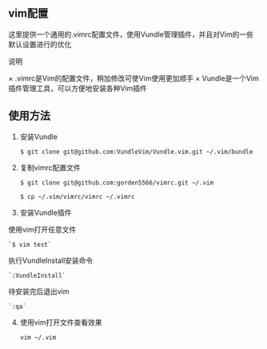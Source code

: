 ## vim配置

这里提供一个通用的.vimrc配置文件，使用Vundle管理插件，并且对Vim的一些默认设置进行的优化

说明
	
× .vimrc是Vim的配置文件，稍加修改可使Vim使用更加顺手
× Vundle是一个Vim插件管理工具，可以方便地安装各种Vim插件


## 使用方法

1. 安装Vundle

	`$ git clone git@github.com:VundleVim/Vundle.vim.git ~/.vim/bundle`

2. 复制vimrc配置文件

	`$ git clone git@github.com:gorden5566/vimrc.git ~/.vim`

	`$ cp ~/.vim/vimrc/vimrc ~/.vimrc`

3. 安装Vundle插件

使用vim打开任意文件

	`$ vim test`

执行VundleInstall安装命令

	`:VundleInstall`

待安装完后退出vim

	`:qa`

4. 使用vim打开文件查看效果

	`vim ~/.vim`
